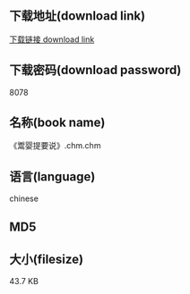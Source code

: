 ## 下载地址(download link)
[下载链接 download link](https://tutu365.netlify.app/?s=%E3%80%8A%E9%AC%BB%E5%A9%B4%E6%8F%90%E8%A6%81%E8%AF%B4%E3%80%8B.chm)

## 下载密码(download password)
8078

## 名称(book name)
《鬻婴提要说》.chm.chm

## 语言(language)
chinese

## MD5


## 大小(filesize)
43.7 KB
